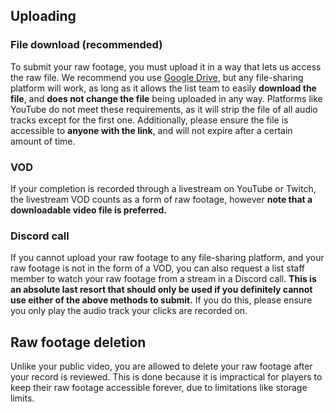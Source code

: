 ## Uploading

### File download (recommended)

To submit your raw footage, you must upload it in a way that lets us access the raw file. We recommend you use [Google Drive](https://drive.google.com/), but any file-sharing platform will work, as long as it allows the list team to easily **download the file**, and **does not change the file** being uploaded in any way. Platforms like YouTube do not meet these requirements, as it will strip the file of all audio tracks except for the first one. Additionally, please ensure the file is accessible to **anyone with the link**, and will not expire after a certain amount of time. 

### VOD

If your completion is recorded through a livestream on YouTube or Twitch, the livestream VOD counts as a form of raw footage, however **note that a downloadable video file is preferred.**

### Discord call

If you cannot upload your raw footage to any file-sharing platform, and your raw footage is not in the form of a VOD, you can also request a list staff member to watch your raw footage from a stream in a Discord call. **This is an absolute last resort that should only be used if you definitely cannot use either of the above methods to submit.** If you do this, please ensure you only play the audio track your clicks are recorded on.

## Raw footage deletion
Unlike your public video, you are allowed to delete your raw footage after your record is reviewed. This is done because it is impractical for players to keep their raw footage accessible forever, due to limitations like storage limits.
